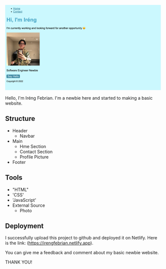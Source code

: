 ![image](https://github.com/RevoU-FSSE-2/week-1-febriaaan22/blob/00a57717ca5de37dcece2e75b70c0bbb99187fae/week-1-febriaaan22/Screenshot%202023-06-18%20at%2015.30.58.png)

Hello, I'm Iréng Febrian. I'm a newbie here and started to making a basic website.


## Structure
- Header
  - Navbar
- Main
  - Hme Section
  - Contact Section
  - Profile Picture
- Footer

## Tools
- "HTML"
- 'CSS'
- 'JavaScript'
- External Source
  - Photo

## Deployment
I successfully upload this project to github and deployed it on Netlify. Here is the link: (https://irengfebrian.netlify.app). 

You can give me a feedback and comment about my basic newbie website.

THANK YOU!
